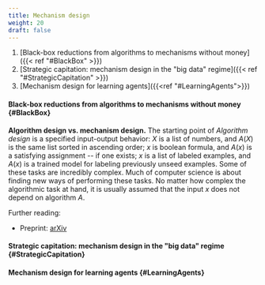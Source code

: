 ```yaml
---
title: Mechanism design
weight: 20
draft: false
---
```


1. [Black-box reductions from algorithms to mechanisms without money]({{< ref "#BlackBox" >}})
2. [Strategic capitation: mechanism design in the "big data" regime]({{< ref "#StrategicCapitation" >}})
3. [Mechanism design for learning agents]({{<ref "#LearningAgents">}})

#### Black-box reductions from algorithms to mechanisms without money {#BlackBox}

**Algorithm design vs. mechanism design.** The starting point of *Algorithm design* is a specified input-output behavior: $X$ is a list of numbers, and $A(X)$ is the same list sorted in ascending order; $x$ is boolean formula, and $A(x)$ is a satisfying assignment -- if one exists; $x$ is a list of labeled examples, and $A(x)$ is a trained model for labeling previously unseed examples. Some of these tasks are incredibly complex. Much of computer science is about finding new ways of performing these tasks. No matter how complex the algorithmic task at hand, it is usually assumed that the input $x$ does not depend on algorithm $A$. 

Further reading: 

* Preprint: [arXiv](https://arxiv.org/abs/2106.07752)

#### Strategic capitation: mechanism design in the "big data" regime {#StrategicCapitation}

#### Mechanism design for learning agents {#LearningAgents}
